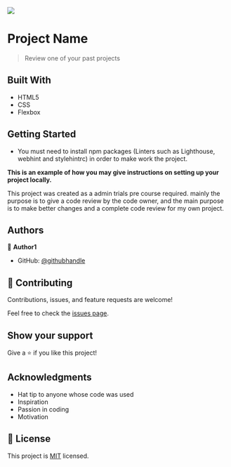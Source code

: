 ![](https://img.shields.io/badge/Microverse-blueviolet)

# Project Name

> Review one of your past projects


## Built With

- HTML5
- CSS
- Flexbox 

## Getting Started

- You must need to install npm packages (Linters such as Lighthouse, webhint and stylehintrc) in order to make work the project.

**This is an example of how you may give instructions on setting up your project locally.**

This project was created as a admin trials pre course required. mainly the purpose is to give a code review by the code owner,
and the main purpose is to make better changes and a complete code review for my own project.

## Authors

👤 **Author1**

- GitHub: [@githubhandle](https://github.com/armandocomellas1)

## 🤝 Contributing

Contributions, issues, and feature requests are welcome!

Feel free to check the [issues page](../../issues/).

## Show your support

Give a ⭐️ if you like this project!

## Acknowledgments

- Hat tip to anyone whose code was used
- Inspiration
- Passion in coding
- Motivation

## 📝 License

This project is [MIT](./MIT.md) licensed.